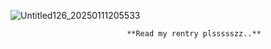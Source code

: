 ![Untitled126_20250111205533](https://github.com/user-attachments/assets/49810516-a69e-4a40-a8e2-2be848ca1621)
 
                              **Read my rentry plssssszz..**
